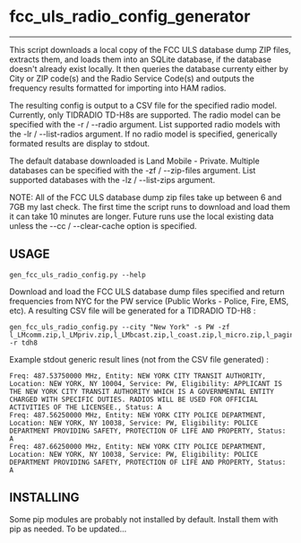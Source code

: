 # fcc_uls_radio_config_generator
--------------

This script downloads a local copy of the FCC ULS database dump ZIP files, extracts them, and loads them 
into an SQLite database, if the database doesn't already exist locally.
It then queries the database currenty either by City or ZIP code(s) and the Radio Service Code(s) and outputs the frequency results formatted for importing into HAM radios.

The resulting config is output to a CSV file for the specified radio model.
Currently, only TIDRADIO TD-H8s are supported. 
The radio model can be specified with the -r / --radio argument.
List supported radio models with the -lr / --list-radios argument. 
If no radio model is specified, generically formated results are display to stdout.

The default database downloaded is Land Mobile - Private.
Multiple databases can be specified with the -zf / --zip-files argument.
List supported databases with the -lz / --list-zips argument.

NOTE:
  All of the FCC ULS database dump zip files take up between 6 and 7GB my last check.
  The first time the script runs to download and load them it can take 10 minutes are longer.
  Future runs use the local existing data unless the --cc / --clear-cache option is specified.  

USAGE
-----
    gen_fcc_uls_radio_config.py --help

Download and load the FCC ULS database dump files specified and return frequencies from NYC for the PW service (Public Works - Police, Fire, EMS, etc). A resulting CSV file will be generated for a TIDRADIO TD-H8 : 

    gen_fcc_uls_radio_config.py --city "New York" -s PW -zf l_LMcomm.zip,l_LMpriv.zip,l_LMbcast.zip,l_coast.zip,l_micro.zip,l_paging.zip -r tdh8

Example stdout generic result lines (not from the CSV file generated) :

	Freq: 487.53750000 MHz, Entity: NEW YORK CITY TRANSIT AUTHORITY, Location: NEW YORK, NY 10004, Service: PW, Eligibility: APPLICANT IS THE NEW YORK CITY TRANSIT AUTHORITY WHICH IS A GOVERNMENTAL ENTITY CHARGED WITH SPECIFIC DUTIES. RADIOS WILL BE USED FOR OFFICIAL ACTIVITIES OF THE LICENSEE., Status: A
	Freq: 487.56250000 MHz, Entity: NEW YORK CITY POLICE DEPARTMENT, Location: NEW YORK, NY 10038, Service: PW, Eligibility: POLICE DEPARTMENT PROVIDING SAFETY, PROTECTION OF LIFE AND PROPERTY, Status: A
	Freq: 487.66250000 MHz, Entity: NEW YORK CITY POLICE DEPARTMENT, Location: NEW YORK, NY 10038, Service: PW, Eligibility: POLICE DEPARTMENT PROVIDING SAFETY, PROTECTION OF LIFE AND PROPERTY, Status: A

INSTALLING
-----------------------

Some pip modules are probably not installed by default. Install them with pip as needed.
To be updated...
